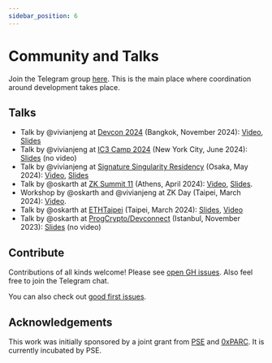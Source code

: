 ```yaml
---
sidebar_position: 6
---
```


# Community and Talks

Join the Telegram group [here](https://t.me/zkmopro). This is the main place where coordination around development takes place.

## Talks

- Talk by @vivianjeng at [Devcon 2024](https://devcon.org/) (Bangkok, November 2024): [Video](https://youtu.be/0ziKiYwhJHk?si=NdSJphvnlKkVk_m3), [Slides](https://docs.google.com/presentation/d/1Z6j1wIQCB3BYVDx1msPMXHs0JKR7LXY8pFq4SUXsVXQ/edit?usp=sharing)
- Talk by @vivianjeng at [IC3 Camp 2024](https://www.initc3.org/events/2024-06-10-ic3-blockchain-camp-2024) (New York City, June 2024): [Slides](https://docs.google.com/presentation/d/1UoHA2C-SB7qmmIcKBA8if5pCtzU4AbdnH0EX59TQcoE/edit?usp=sharing) (no video)
- Talk by @vivianjeng at [Signature Singularity Residency](https://sigsing.com/) (Osaka, May 2024): [Video](https://www.youtube.com/live/rT7zLiOYX8s?si=Hy3cxL1Kg8xxX7Ti&t=5260), [Slides](https://docs.google.com/presentation/d/1r4hqV7jPTYf2WjtAzah-w9r5LKbf_-Se9t0HPWCLAs4/edit?usp=sharing)
- Talk by @oskarth at [ZK Summit 11](https://www.zksummit.com/) (Athens, April 2024): [Video](https://www.youtube.com/watch?v=06CLMAuEXE4), [Slides](https://hackmd.io/TNZCDbu-T9e6lx8_Wft5ww?view).
- Workshop by @oskarth and @vivianjeng at ZK Day (Taipei, March 2024): [Video](https://www.youtube.com/watch?v=K-h7blwnXbQ).
- Talk by @oskarth at [ETHTaipei](https://ethtaipei.org/) (Taipei, March 2024): [Slides](https://hackmd.io/@oskarth/S1yGjF8C6#), [Video](https://www.youtube.com/live/JB6zP9enkbc?si=04xz9XRLkChNiupw&t=14708)
- Talk by @oskarth at [ProgCrypto/Devconnect](https://progcrypto.org/) (Istanbul, November 2023): [Slides](https://docs.google.com/presentation/d/1afIEgm8oYRvteWxUd04CcMOxChAiHaD55d5AKd0RkvY/edit#slide=id.g284ac8f47d5_2_24) (no video)


## Contribute

Contributions of all kinds welcome! Please see [open GH issues](https://github.com/zkmopro/mopro/issues). Also feel free to join the Telegram chat.

You can also check out [good first issues](https://github.com/zkmopro/mopro/issues?q=is%3Aissue+is%3Aopen+label%3A%22good+first+issue%22).

## Acknowledgements

This work was initially sponsored by a joint grant from [PSE](https://pse.dev/) and [0xPARC](https://0xparc.org/). It is currently incubated by PSE.
